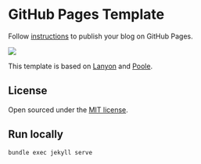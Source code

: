GitHub Pages Template
=====================

Follow [instructions](<http://www.texts.io/support/0017/>) to publish your blog
on GitHub Pages.

![](<https://f.cloud.github.com/assets/98681/1825266/be03f014-71b0-11e3-9539-876e61530e24.png>)

This template is based on [Lanyon](<https://github.com/poole/lanyon>) and
[Poole](<http://getpoole.com>).

License
-------

Open sourced under the [MIT license](<LICENSE.md>).

Run locally
-----------

```
bundle exec jekyll serve
```
